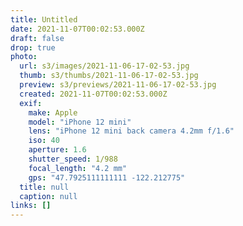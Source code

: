 ```yaml
---
title: Untitled
date: 2021-11-07T00:02:53.000Z
draft: false
drop: true
photo:
  url: s3/images/2021-11-06-17-02-53.jpg
  thumb: s3/thumbs/2021-11-06-17-02-53.jpg
  preview: s3/previews/2021-11-06-17-02-53.jpg
  created: 2021-11-07T00:02:53.000Z
  exif:
    make: Apple
    model: "iPhone 12 mini"
    lens: "iPhone 12 mini back camera 4.2mm f/1.6"
    iso: 40
    aperture: 1.6
    shutter_speed: 1/988
    focal_length: "4.2 mm"
    gps: "47.7925111111111 -122.212775"
  title: null
  caption: null
links: []
---
```

